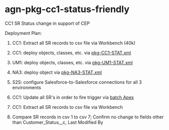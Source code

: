agn-pkg-cc1-status-friendly
===========================

CC1 SR Status change in support of CEP


Deployment Plan:

1. CC1: Extract all SR records to csv file via Workbench (40k)

2. CC1: deploy objects, classes, etc. via [pkg-CC1-STAT.xml](ant-packages/pkg-CC1-STAT.xml)

3. UM1: deploy objects, classes, etc. via [pkg-UM1-STAT.xml](ant-packages/pkg-UM1-STAT.xml)

4. NA3: deploy object via [pkg-NA3-STAT.xml](ant-packages/pkg-NA3-STAT.xml)

5. S2S: configure Salesforce-to-Salesforce connections for all 3 environments

6. CC1: Update all SR's in order to fire trigger via [batch Apex](dev-console/cc1-touchSampleRecords.devconsole)

7. CC1: Extract all SR records to csv file via Workbench

8. Compare SR records in csv 1 to csv 7; Confirm no change to fields other than Customer_Status__c, Last Modified By
